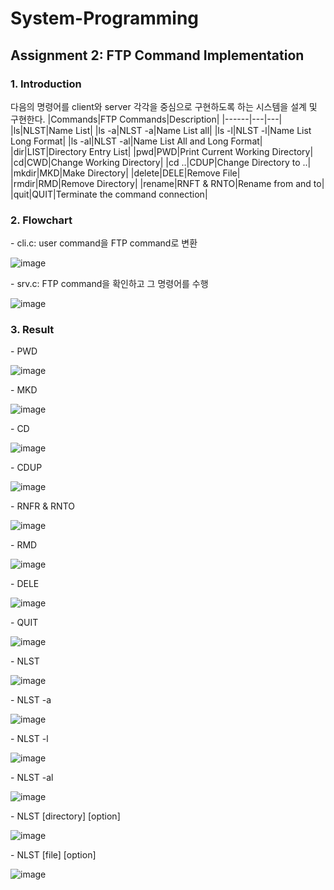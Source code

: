 # System-Programming
## Assignment 2: FTP Command Implementation
### 1. Introduction
다음의 명령어를 client와 server 각각을 중심으로 구현하도록 하는 시스템을 설계 및 구현한다.
|Commands|FTP Commands|Description|
|------|---|---|
|ls|NLST|Name List|
|ls -a|NLST -a|Name List all|
|ls -l|NLST -l|Name List Long Format|
|ls -al|NLST -al|Name List All and Long Format|
|dir|LIST|Directory Entry List|
|pwd|PWD|Print Current Working Directory|
|cd|CWD|Change Working Directory|
|cd ..|CDUP|Change Directory to ..|
|mkdir|MKD|Make Directory|
|delete|DELE|Remove File|
|rmdir|RMD|Remove Directory|
|rename|RNFT & RNTO|Rename from and to|
|quit|QUIT|Terminate the command connection|

### 2. Flowchart
\- cli.c: user command을 FTP command로 변환
 
![image](https://github.com/user-attachments/assets/6fbbb25c-5300-4046-a4be-16ee5c3d2beb)

\- srv.c: FTP command을 확인하고 그 명령어를 수행

![image](https://github.com/user-attachments/assets/37a6516a-7d84-48a5-9810-717e2475170e)

### 3. Result
\- PWD

![image](https://github.com/user-attachments/assets/bfdf2903-578c-4ded-8dff-2055d2256751)


\- MKD

![image](https://github.com/user-attachments/assets/1f99e995-7b51-4f5d-95f6-d9ee636ba719)

\- CD

![image](https://github.com/user-attachments/assets/0eba42d9-4468-4acc-93df-b6fef21e135d)

\- CDUP

![image](https://github.com/user-attachments/assets/d053fbb6-b6bb-4f5f-bc57-6f6be1581c48)

\- RNFR & RNTO

![image](https://github.com/user-attachments/assets/c58012b6-8a13-4ae6-a2be-d65fdea5bfff)

\- RMD

![image](https://github.com/user-attachments/assets/e23f9ec6-2315-4d8d-bb6d-38d4644b2453)

\- DELE

![image](https://github.com/user-attachments/assets/e8d504a0-8809-491e-bf3f-f79afdbf3874)

\- QUIT

![image](https://github.com/user-attachments/assets/2d177723-1d06-4d7b-bce4-d971b6f4142e)

\- NLST

![image](https://github.com/user-attachments/assets/df453a68-d573-4d54-baee-b8eba066cdb8)

\- NLST \-a

![image](https://github.com/user-attachments/assets/e0484ab1-59c7-4ea7-864e-300ef3f0b018)

\- NLST \-l

![image](https://github.com/user-attachments/assets/96863d13-f12c-4a8b-9260-565522049734)

\- NLST \-al

![image](https://github.com/user-attachments/assets/27d6d53d-390f-4173-b63a-548baaa77bf8)

\- NLST \[directory] \[option]

![image](https://github.com/user-attachments/assets/5688fd9a-e568-4a57-b369-a985f5ceb3ff)

\- NLST \[file] \[option]

![image](https://github.com/user-attachments/assets/3614b4f1-ff7c-4f1e-a6bf-f2b0d1c36ff0)

